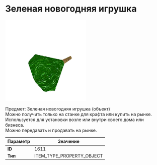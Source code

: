 # Зеленая новогодняя игрушка

![Item Image](../img/1611.webp?raw=true)

Предмет: Зеленая новогодняя игрушка (объект)<br>Можно получить только на станке для крафта или купить на рынке.<br>Используется для установки возле или внутри своего дома или бизнеса.<br>Можно передавать и продавать на рынке.


| Параметр | Значение |
|----------|----------|
| **ID** | 1611 |
| **Тип** | ITEM_TYPE_PROPERTY_OBJECT |

